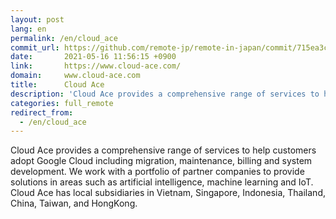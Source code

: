 ```yaml
---
layout: post
lang: en
permalink: /en/cloud_ace
commit_url: https://github.com/remote-jp/remote-in-japan/commit/715ea3c66d95412cde39f96216ec533f58972dbc
date:       2021-05-16 11:56:15 +0900
link:       https://www.cloud-ace.com/
domain:     www.cloud-ace.com
title:      Cloud Ace
description: 'Cloud Ace provides a comprehensive range of services to help customers adopt Google Cloud including migration, maintenance, billing and system development.  We work with a portfolio of partner companies to provide solutions in areas such as artificial intelligence, machine learning and IoT.  Cloud Ace has local subsidiaries in Vietnam, Singapore, Indonesia, Thailand, China, Taiwan, and HongKong.'
categories: full_remote
redirect_from:
  - /en/cloud_ace
---
```


<p>Cloud Ace provides a comprehensive range of services to help customers adopt Google Cloud including migration, maintenance, billing and system development.  We work with a portfolio of partner companies to provide solutions in areas such as artificial intelligence, machine learning and IoT.  Cloud Ace has local subsidiaries in Vietnam, Singapore, Indonesia, Thailand, China, Taiwan, and HongKong.</p>
